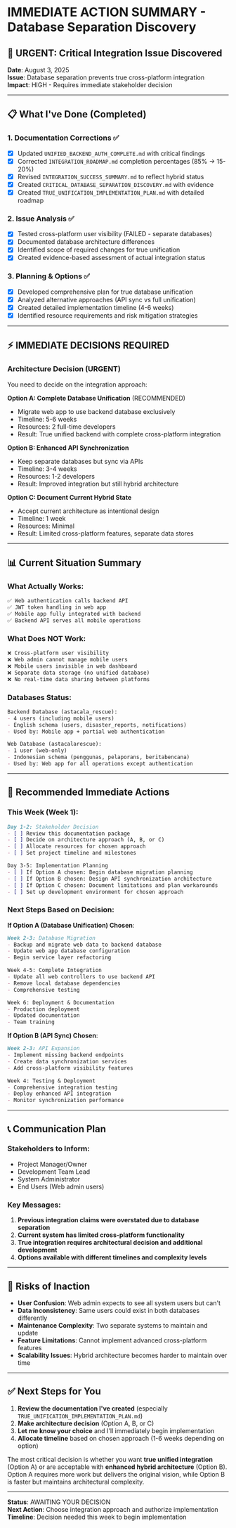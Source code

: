 # IMMEDIATE ACTION SUMMARY - Database Separation Discovery

## 🚨 **URGENT: Critical Integration Issue Discovered**

**Date**: August 3, 2025  
**Issue**: Database separation prevents true cross-platform integration  
**Impact**: HIGH - Requires immediate stakeholder decision

---

## 📋 **What I've Done (Completed)**

### **1. Documentation Corrections** ✅
- [x] Updated `UNIFIED_BACKEND_AUTH_COMPLETE.md` with critical findings
- [x] Corrected `INTEGRATION_ROADMAP.md` completion percentages (85% → 15-20%)
- [x] Revised `INTEGRATION_SUCCESS_SUMMARY.md` to reflect hybrid status
- [x] Created `CRITICAL_DATABASE_SEPARATION_DISCOVERY.md` with evidence
- [x] Created `TRUE_UNIFICATION_IMPLEMENTATION_PLAN.md` with detailed roadmap

### **2. Issue Analysis** ✅
- [x] Tested cross-platform user visibility (FAILED - separate databases)
- [x] Documented database architecture differences
- [x] Identified scope of required changes for true unification
- [x] Created evidence-based assessment of actual integration status

### **3. Planning & Options** ✅
- [x] Developed comprehensive plan for true database unification
- [x] Analyzed alternative approaches (API sync vs full unification)
- [x] Created detailed implementation timeline (4-6 weeks)
- [x] Identified resource requirements and risk mitigation strategies

---

## ⚡ **IMMEDIATE DECISIONS REQUIRED**

### **Architecture Decision (URGENT)**
You need to decide on the integration approach:

**Option A: Complete Database Unification** (RECOMMENDED)
- Migrate web app to use backend database exclusively
- Timeline: 5-6 weeks
- Resources: 2 full-time developers
- Result: True unified backend with complete cross-platform integration

**Option B: Enhanced API Synchronization**
- Keep separate databases but sync via APIs  
- Timeline: 3-4 weeks
- Resources: 1-2 developers  
- Result: Improved integration but still hybrid architecture

**Option C: Document Current Hybrid State**
- Accept current architecture as intentional design
- Timeline: 1 week
- Resources: Minimal
- Result: Limited cross-platform features, separate data stores

---

## 📊 **Current Situation Summary**

### **What Actually Works**:
```markdown
✅ Web authentication calls backend API
✅ JWT token handling in web app
✅ Mobile app fully integrated with backend
✅ Backend API serves all mobile operations
```

### **What Does NOT Work**:
```markdown
❌ Cross-platform user visibility
❌ Web admin cannot manage mobile users  
❌ Mobile users invisible in web dashboard
❌ Separate data storage (no unified database)
❌ No real-time data sharing between platforms
```

### **Databases Status**:
```markdown
Backend Database (astacala_rescue):
- 4 users (including mobile users)
- English schema (users, disaster_reports, notifications)
- Used by: Mobile app + partial web authentication

Web Database (astacalarescue):  
- 1 user (web-only)
- Indonesian schema (penggunas, pelaporans, beritabencana)
- Used by: Web app for all operations except authentication
```

---

## 🎯 **Recommended Immediate Actions**

### **This Week (Week 1)**:
```markdown
Day 1-2: Stakeholder Decision
- [ ] Review this documentation package
- [ ] Decide on architecture approach (A, B, or C)
- [ ] Allocate resources for chosen approach
- [ ] Set project timeline and milestones

Day 3-5: Implementation Planning
- [ ] If Option A chosen: Begin database migration planning
- [ ] If Option B chosen: Design API synchronization architecture  
- [ ] If Option C chosen: Document limitations and plan workarounds
- [ ] Set up development environment for chosen approach
```

### **Next Steps Based on Decision**:

**If Option A (Database Unification) Chosen**:
```markdown
Week 2-3: Database Migration
- Backup and migrate web data to backend database
- Update web app database configuration
- Begin service layer refactoring

Week 4-5: Complete Integration  
- Update all web controllers to use backend API
- Remove local database dependencies
- Comprehensive testing

Week 6: Deployment & Documentation
- Production deployment
- Updated documentation  
- Team training
```

**If Option B (API Sync) Chosen**:
```markdown
Week 2-3: API Expansion
- Implement missing backend endpoints
- Create data synchronization services
- Add cross-platform visibility features

Week 4: Testing & Deployment
- Comprehensive integration testing
- Deploy enhanced API integration
- Monitor synchronization performance
```

---

## 📞 **Communication Plan**

### **Stakeholders to Inform**:
- Project Manager/Owner
- Development Team Lead  
- System Administrator
- End Users (Web admin users)

### **Key Messages**:
1. **Previous integration claims were overstated due to database separation**
2. **Current system has limited cross-platform functionality**  
3. **True integration requires architectural decision and additional development**
4. **Options available with different timelines and complexity levels**

---

## 🚨 **Risks of Inaction**

- **User Confusion**: Web admin expects to see all system users but can't
- **Data Inconsistency**: Same users could exist in both databases differently
- **Maintenance Complexity**: Two separate systems to maintain and update
- **Feature Limitations**: Cannot implement advanced cross-platform features
- **Scalability Issues**: Hybrid architecture becomes harder to maintain over time

---

## ✅ **Next Steps for You**

1. **Review the documentation I've created** (especially `TRUE_UNIFICATION_IMPLEMENTATION_PLAN.md`)
2. **Make architecture decision** (Option A, B, or C)
3. **Let me know your choice** and I'll immediately begin implementation
4. **Allocate timeline** based on chosen approach (1-6 weeks depending on option)

The most critical decision is whether you want **true unified integration** (Option A) or are acceptable with **enhanced hybrid architecture** (Option B). Option A requires more work but delivers the original vision, while Option B is faster but maintains architectural complexity.

---

**Status**: AWAITING YOUR DECISION  
**Next Action**: Choose integration approach and authorize implementation  
**Timeline**: Decision needed this week to begin implementation
